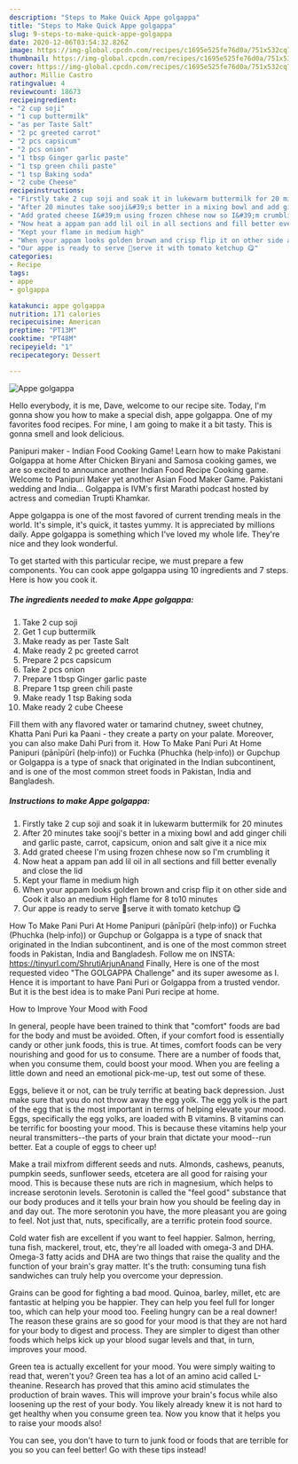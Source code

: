 ```yaml
---
description: "Steps to Make Quick Appe golgappa"
title: "Steps to Make Quick Appe golgappa"
slug: 9-steps-to-make-quick-appe-golgappa
date: 2020-12-06T03:54:32.826Z
image: https://img-global.cpcdn.com/recipes/c1695e525fe76d0a/751x532cq70/appe-golgappa-recipe-main-photo.jpg
thumbnail: https://img-global.cpcdn.com/recipes/c1695e525fe76d0a/751x532cq70/appe-golgappa-recipe-main-photo.jpg
cover: https://img-global.cpcdn.com/recipes/c1695e525fe76d0a/751x532cq70/appe-golgappa-recipe-main-photo.jpg
author: Millie Castro
ratingvalue: 4
reviewcount: 18673
recipeingredient:
- "2 cup soji"
- "1 cup buttermilk"
- "as per Taste Salt"
- "2 pc greeted carrot"
- "2 pcs capsicum"
- "2 pcs onion"
- "1 tbsp Ginger garlic paste"
- "1 tsp green chili paste"
- "1 tsp Baking soda"
- "2 cube Cheese"
recipeinstructions:
- "Firstly take 2 cup soji and soak it in lukewarm buttermilk for 20 minutes"
- "After 20 minutes take sooji&#39;s better in a mixing bowl and add ginger chili and garlic paste, carrot, capsicum, onion and salt give it a nice mix"
- "Add grated cheese I&#39;m using frozen chhese now so I&#39;m crumbling it"
- "Now heat a appam pan add lil oil in all sections and fill better evenally and close the lid"
- "Kept your flame in medium high"
- "When your appam looks golden brown and crisp flip it on other side and Cook it also an medium High flame for 8 to10 minutes"
- "Our appe is ready to serve 🤩serve it with tomato ketchup 😋"
categories:
- Recipe
tags:
- appe
- golgappa

katakunci: appe golgappa 
nutrition: 171 calories
recipecuisine: American
preptime: "PT13M"
cooktime: "PT48M"
recipeyield: "1"
recipecategory: Dessert

---
```



![Appe golgappa](https://img-global.cpcdn.com/recipes/c1695e525fe76d0a/751x532cq70/appe-golgappa-recipe-main-photo.jpg)

Hello everybody, it is me, Dave, welcome to our recipe site. Today, I'm gonna show you how to make a special dish, appe golgappa. One of my favorites food recipes. For mine, I am going to make it a bit tasty. This is gonna smell and look delicious.

‎Panipuri maker - Indian Food Cooking Game! Learn how to make Pakistani Golgappa at home After Chicken Biryani and Samosa cooking games, we are so excited to announce another Indian Food Recipe Cooking game. Welcome to Panipuri Maker yet another Asian Food Maker Game. Pakistani wedding and India… Golgappa is IVM&#39;s first Marathi podcast hosted by actress and comedian Trupti Khamkar.

Appe golgappa is one of the most favored of current trending meals in the world. It's simple, it's quick, it tastes yummy. It is appreciated by millions daily. Appe golgappa is something which I've loved my whole life. They're nice and they look wonderful.


To get started with this particular recipe, we must prepare a few components. You can cook appe golgappa using 10 ingredients and 7 steps. Here is how you cook it.

<!--inarticleads1-->

##### The ingredients needed to make Appe golgappa:

1. Take 2 cup soji
1. Get 1 cup buttermilk
1. Make ready as per Taste Salt
1. Make ready 2 pc greeted carrot
1. Prepare 2 pcs capsicum
1. Take 2 pcs onion
1. Prepare 1 tbsp Ginger garlic paste
1. Prepare 1 tsp green chili paste
1. Make ready 1 tsp Baking soda
1. Make ready 2 cube Cheese


Fill them with any flavored water or tamarind chutney, sweet chutney, Khatta Pani Puri ka Paani - they create a party on your palate. Moreover, you can also make Dahi Puri from it. How To Make Pani Puri At Home Panipuri (pānīpūrī (help·info)) or Fuchka (Phuchka (help·info)) or Gupchup or Golgappa is a type of snack that originated in the Indian subcontinent, and is one of the most common street foods in Pakistan, India and Bangladesh. 

<!--inarticleads2-->

##### Instructions to make Appe golgappa:

1. Firstly take 2 cup soji and soak it in lukewarm buttermilk for 20 minutes
1. After 20 minutes take sooji&#39;s better in a mixing bowl and add ginger chili and garlic paste, carrot, capsicum, onion and salt give it a nice mix
1. Add grated cheese I&#39;m using frozen chhese now so I&#39;m crumbling it
1. Now heat a appam pan add lil oil in all sections and fill better evenally and close the lid
1. Kept your flame in medium high
1. When your appam looks golden brown and crisp flip it on other side and Cook it also an medium High flame for 8 to10 minutes
1. Our appe is ready to serve 🤩serve it with tomato ketchup 😋


How To Make Pani Puri At Home Panipuri (pānīpūrī (help·info)) or Fuchka (Phuchka (help·info)) or Gupchup or Golgappa is a type of snack that originated in the Indian subcontinent, and is one of the most common street foods in Pakistan, India and Bangladesh. Follow me on INSTA: https://tinyurl.com/ShrutiArjunAnand Finally, Here is one of the most requested video &#34;The GOLGAPPA Challenge&#34; and its super awesome as I. Hence it is important to have Pani Puri or Golgappa from a trusted vendor. But it is the best idea is to make Pani Puri recipe at home. 

How to Improve Your Mood with Food


In general, people have been trained to think that "comfort" foods are bad for the body and must be avoided. Often, if your comfort food is essentially candy or other junk foods, this is true. At times, comfort foods can be very nourishing and good for us to consume. There are a number of foods that, when you consume them, could boost your mood. When you are feeling a little down and need an emotional pick-me-up, test out some of these.

Eggs, believe it or not, can be truly terrific at beating back depression. Just make sure that you do not throw away the egg yolk. The egg yolk is the part of the egg that is the most important in terms of helping elevate your mood. Eggs, specifically the egg yolks, are loaded with B vitamins. B vitamins can be terrific for boosting your mood. This is because these vitamins help your neural transmitters--the parts of your brain that dictate your mood--run better. Eat a couple of eggs to cheer up!

Make a trail mixfrom different seeds and nuts. Almonds, cashews, peanuts, pumpkin seeds, sunflower seeds, etcetera are all good for raising your mood. This is because these nuts are rich in magnesium, which helps to increase serotonin levels. Serotonin is called the "feel good" substance that our body produces and it tells your brain how you should be feeling day in and day out. The more serotonin you have, the more pleasant you are going to feel. Not just that, nuts, specifically, are a terrific protein food source.

Cold water fish are excellent if you want to feel happier. Salmon, herring, tuna fish, mackerel, trout, etc, they're all loaded with omega-3 and DHA. Omega-3 fatty acids and DHA are two things that raise the quality and the function of your brain's gray matter. It's the truth: consuming tuna fish sandwiches can truly help you overcome your depression. 

Grains can be good for fighting a bad mood. Quinoa, barley, millet, etc are fantastic at helping you be happier. They can help you feel full for longer too, which can help your mood too. Feeling hungry can be a real downer! The reason these grains are so good for your mood is that they are not hard for your body to digest and process. They are simpler to digest than other foods which helps kick up your blood sugar levels and that, in turn, improves your mood.

Green tea is actually excellent for your mood. You were simply waiting to read that, weren't you? Green tea has a lot of an amino acid called L-theanine. Research has proved that this amino acid stimulates the production of brain waves. This will improve your brain's focus while also loosening up the rest of your body. You likely already knew it is not hard to get healthy when you consume green tea. Now you know that it helps you to raise your moods also!

You can see, you don't have to turn to junk food or foods that are terrible for you so you can feel better! Go  with  these tips  instead!


